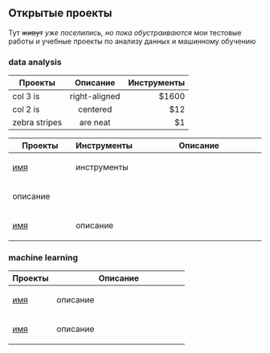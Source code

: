 ## Открытые проекты
Тут ~~живут~~ _уже поселились, но пока обустраиваются_ мои тестовые работы и учебные проекты по анализу данных и машинному обучению

### data analysis

| Проекты        | Описание           | Инструменты  |
| -------------  |:------------------:| ------------:|
| col 3 is       | right-aligned      | $1600        |
| col 2 is       | centered           |   $12        |
| zebra stripes  | are neat           |    $1        |





<table width="100%" valign="top">
<thead>

<tr>
<th width="25%">Проекты</th>
<th width="25%">Инструменты</th>
<th>Описание</th>
</tr>

</thead>
<tbody>
<tr>
<td>

[имя](./путь)
</td>
<td>

инструменты

</td>
</tr>
</td>
<td>

описание

</td>
</tr>

<tr>
<td>

[имя](./путь)

</td>
<td>

описание

</td>
</tr>



</td>
</tr>
</tbody>
</table>

### machine learning

<table width="100%" valign="top">
<thead>

<tr>
<th width="25%">Проекты</th>
<th>Описание</th>
</tr>

</thead>
<tbody>
<tr>
<td>

[имя](./путь)

</td>
<td>

описание

</td>
</tr>

<tr>
<td>

[имя](./путь)

</td>
<td>

описание

</td>
</tr>



</td>
</tr>
</tbody>
</table>

